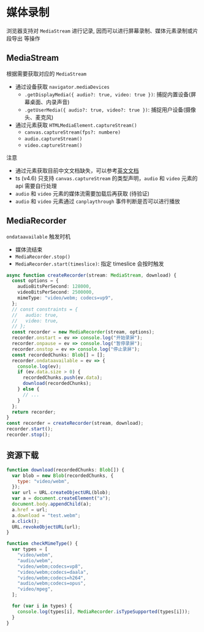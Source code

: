 # 媒体录制

浏览器支持对 `MediaStream` 进行记录, 因而可以进行屏幕录制、媒体元素录制或片段导出 等操作

## MediaStream

根据需要获取对应的 `MediaStream`

- 通过设备获取 `navigator.mediaDevices`
  - `.getDisplayMedia({ audio?: true, video: true })`: 捕捉内置设备(屏幕桌面、内录声音)
  - `.getUserMedia({ audio?: true, video?: true })`: 捕捉用户设备(摄像头、麦克风)
- 通过元素获取 `HTMLMediaElement.captureStream()`
  - `canvas.captureStream(fps?: numbere)`
  - `audio.captureStream()`
  - `video.captureStream()`

注意

- 通过元素获取目前中文文档缺失，可以参考[英文文档](https://developer.mozilla.org/en-US/docs/Web/API/HTMLMediaElement/captureStream)
- ts (v4.6) 只支持 `canvas.captureStream` 的类型声明，`audio` 和 `video` 元素的 api 需要自行处理
- `audio` 和 `video` 元素的媒体流需要加载后再获取 (待验证)
- `audio` 和 `video` 元素通过 `canplaythrough` 事件判断是否可以进行播放

## MediaRecorder

`ondataavailable` 触发时机

- 媒体流结束
- `MediaRecorder.stop()`
- `MediaRecorder.start(timeslice)`: 指定 timeslice 会按时触发

```ts
async function createRecorder(stream: MediaStream, download) {
  const options = {
    audioBitsPerSecond: 128000,
    videoBitsPerSecond: 2500000,
    mimeType: "video/webm; codecs=vp9",
  };
  // const constraints = {
  //   audio: true,
  //   video: true,
  // };
  const recorder = new MediaRecorder(stream, options);
  recorder.onstart = ev => console.log("开始录屏");
  recorder.onpause = ev => console.log("暂停录屏");
  recorder.onstop = ev => console.log("停止录屏");
  const recordedChunks: Blob[] = [];
  recorder.ondataavailable = ev => {
    console.log(ev);
    if (ev.data.size > 0) {
      recordedChunks.push(ev.data);
      download(recordedChunks);
    } else {
      // ...
    }
  };
  return recorder;
}
const recorder = createRecorder(stream, download);
recorder.start();
recorder.stop();
```

## 资源下载

```js
function download(recordedChunks: Blob[]) {
  var blob = new Blob(recordedChunks, {
    type: "video/webm",
  });
  var url = URL.createObjectURL(blob);
  var a = document.createElement("a");
  document.body.appendChild(a);
  a.href = url;
  a.download = "test.webm";
  a.click();
  URL.revokeObjectURL(url);
}
```

```js
function checkMimeType() {
  var types = [
    "video/webm",
    "audio/webm",
    "video/webm;codecs=vp8",
    "video/webm;codecs=daala",
    "video/webm;codecs=h264",
    "audio/webm;codecs=opus",
    "video/mpeg",
  ];

  for (var i in types) {
    console.log(types[i], MediaRecorder.isTypeSupported(types[i]));
  }
}
```
